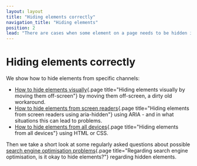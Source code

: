 ```yaml
---
layout: layout
title: "Hiding elements correctly"
navigation_title: "Hiding elements"
position: 2
lead: "There are cases when some element on a page needs to be hidden in some way: for example you want to show some content to one audience, but not to another one. In this chapter, you learn how to do this properly. Much is possible, but there are some pitfalls you really need to know about."
---
```


# Hiding elements correctly

We show how to hide elements from specific channels:

- [How to hide elements visually](/examples/hiding-elements/visually){.page title="Hiding elements visually by moving them off-screen"} by moving them off-screen, a dirty old workaround.
- [How to hide elements from screen readers](/examples/hiding-elements/from-screen-readers){.page title="Hiding elements from screen readers using aria-hidden"} using ARIA - and in what situations this can lead to problems.
- [How to hide elements from all devices](/examples/hiding-elements/from-all-devices){.page title="Hiding elements from all devices"} using HTML or CSS.

Then we take a short look at some regularly asked questions about possible [search engine optimisation problems](/examples/hiding-elements/okay-for-seo){.page title="Regarding search engine optimisation, is it okay to hide elements?"} regarding hidden elements.